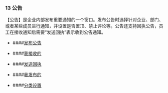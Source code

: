 ### 13 公告

【公告】是企业内部发布重要通知的一个窗口。发布公告时选择针对企业、部门、或者某些成员进行通知，并设置是否置顶、禁止评论等。公告还支持回执公告，员工在接收通知后需要“发送回执”表示收到公告通知。

* ####[发布公告](/yong-hu-zhi-nan/yong-hu-shou-ce/gong-gao/fa-bu-gong-gao.md)

* ####[我接收的](/yong-hu-zhi-nan/yong-hu-shou-ce/gong-gao/wo-jie-shou-de.md)

* ####[发送回执](/yong-hu-zhi-nan/yong-hu-shou-ce/gong-gao/fa-song-hui-zhi.md)

* ####[我发布的](/yong-hu-zhi-nan/yong-hu-shou-ce/gong-gao/wo-fa-bu-de.md)

* ####[分类设置](/yong-hu-zhi-nan/yong-hu-shou-ce/gong-gao/fen-lei-she-zhi.md)